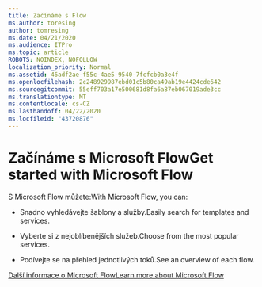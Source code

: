 ```yaml
---
title: Začínáme s Flow
ms.author: toresing
author: tomresing
ms.date: 04/21/2020
ms.audience: ITPro
ms.topic: article
ROBOTS: NOINDEX, NOFOLLOW
localization_priority: Normal
ms.assetid: 46adf2ae-f55c-4ae5-9540-7fcfcb0a3e4f
ms.openlocfilehash: 2c248929987ebd01c5b80ca49ab19e4424cde642
ms.sourcegitcommit: 55eff703a17e500681d8fa6a87eb067019ade3cc
ms.translationtype: MT
ms.contentlocale: cs-CZ
ms.lasthandoff: 04/22/2020
ms.locfileid: "43720876"
---
```

# <a name="get-started-with-microsoft-flow"></a><span data-ttu-id="9cd79-102">Začínáme s Microsoft Flow</span><span class="sxs-lookup"><span data-stu-id="9cd79-102">Get started with Microsoft Flow</span></span>

<span data-ttu-id="9cd79-103">S Microsoft Flow můžete:</span><span class="sxs-lookup"><span data-stu-id="9cd79-103">With Microsoft Flow, you can:</span></span>
  
- <span data-ttu-id="9cd79-104">Snadno vyhledávejte šablony a služby.</span><span class="sxs-lookup"><span data-stu-id="9cd79-104">Easily search for templates and services.</span></span>
    
- <span data-ttu-id="9cd79-105">Vyberte si z nejoblíbenějších služeb.</span><span class="sxs-lookup"><span data-stu-id="9cd79-105">Choose from the most popular services.</span></span>
    
- <span data-ttu-id="9cd79-106">Podívejte se na přehled jednotlivých toků.</span><span class="sxs-lookup"><span data-stu-id="9cd79-106">See an overview of each flow.</span></span>
    
[<span data-ttu-id="9cd79-107">Další informace o Microsoft Flow</span><span class="sxs-lookup"><span data-stu-id="9cd79-107">Learn more about Microsoft Flow</span></span>](https://go.microsoft.com/fwlink/?linkid=874446)
  

